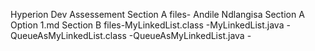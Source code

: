 
Hyperion Dev  Assessement
Section A files- Andile Ndlangisa Section A Option 1.md
Section B files-MyLinkedList.class
               -MyLinkedList.java
               -QueueAsMyLinkedList.class
               -QueueAsMyLinkedList.java
               -
